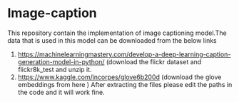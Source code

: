 # Image-caption
This repository contain the implementation of image captioning model.The  data that is used in this model can be downloaded from the below links 
1. https://machinelearningmastery.com/develop-a-deep-learning-caption-generation-model-in-python/ (download the flickr dataset and flickr8k_test and unzip it.
2. https://www.kaggle.com/incorpes/glove6b200d (download the glove embeddings from here )
After extracting the files please edit the paths in the code and it will work fine.
